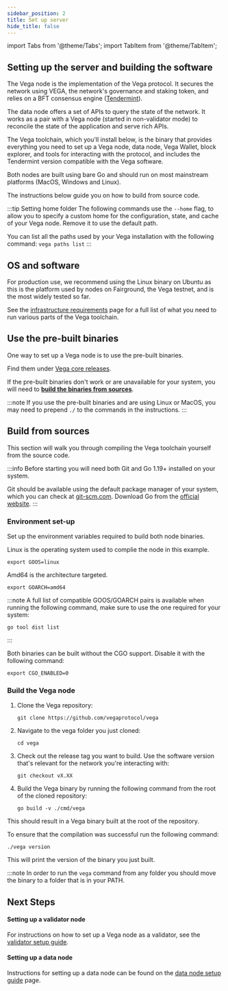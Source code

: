 ```yaml
---
sidebar_position: 2
title: Set up server
hide_title: false
---
```

import Tabs from '@theme/Tabs';
import TabItem from '@theme/TabItem';

## Setting up the server and building the software
The Vega node is the implementation of the Vega protocol. It secures the network using VEGA, the network's governance and staking token, and relies on a BFT consensus engine ([Tendermint](https://tendermint.com/)).

The data node offers a set of APIs to query the state of the network. It works as a pair with a Vega node (started in non-validator mode) to reconcile the state of the application and serve rich APIs.

The Vega toolchain, which you'll install below, is the binary that provides everything you need to set up a Vega node, data node, Vega Wallet, block explorer, and tools for interacting with the protocol, and includes the Tendermint version compatible with the Vega software.

Both nodes are built using bare Go and should run on most mainstream platforms (MacOS, Windows and Linux). 

The instructions below guide you on how to build from source code.

:::tip Setting home folder
The following commands use the `--home` flag, to allow you to specify a custom home for the configuration, state, and cache of your Vega node. Remove it to use the default path.

 You can list all the paths used by your Vega installation with the following command:
`vega paths list`
:::

## OS and software
For production use, we recommend using the Linux binary on Ubuntu as this is the platform used by nodes on Fairground, the Vega testnet, and is the most widely tested so far.

See the [infrastructure requirements](../requirements/infrastructure.md) page for a full list of what you need to run various parts of the Vega toolchain.

## Use the pre-built binaries
One way to set up a Vega node is to use the pre-built binaries. 

Find them under [Vega core releases](https://github.com/vegaprotocol/vega/releases).

If the pre-built binaries don't work or are unavailable for your system, you will need to [**build the binaries from sources**](#build-from-sources).

:::note If you use the pre-built binaries and are using Linux or MacOS, you may need to prepend `./` to the commands in the instructions.
:::

## Build from sources 
This section will walk you through compiling the Vega toolchain yourself from the source code.

:::info
Before starting you will need both Git and Go 1.19+ installed on your system. 

Git should be available using the default package manager of your system, which you can check at [git-scm.com](https://git-scm.com/). 
Download Go from the [official website](https://go.dev/dl/).
:::

### Environment set-up
Set up the environment variables required to build both node binaries.

Linux is the operating system used to complie the node in this example.

```Shell
export GOOS=linux 
```
Amd64 is the architecture targeted. 

```Shell
export GOARCH=amd64
```
:::note
A full list of compatible GOOS/GOARCH pairs is available when running the following command, make sure to use the one required for your system:
```
go tool dist list
```
:::

Both binaries can be built without the CGO support. Disable it with the following command:
```
export CGO_ENABLED=0
```

### Build the Vega node

1. Clone the Vega repository:

    ```Shell
    git clone https://github.com/vegaprotocol/vega
    ```

2. Navigate to the vega folder you just cloned:

    ```Shell
    cd vega
    ```

3. Check out the release tag you want to build. Use the software version that's relevant for the network you're interacting with:

    ```Shell
    git checkout vX.XX 
    ```

4. Build the Vega binary by running the following command from the root of the cloned repository:

    ```shell
    go build -v ./cmd/vega
    ```

This should result in a Vega binary built at the root of the repository.

To ensure that the compilation was successful run the following command:

```shell
./vega version
```

This will print the version of the binary you just built.

:::note In order to run the `vega` command from any folder you should move the binary to a folder that is in your PATH.

## Next Steps

#### Setting up a validator node
For instructions on how to set up a Vega node as a validator, see the [validator setup guide](setup-validator.md).

#### Setting up a data node
Instructions for setting up a data node can be found on the [data node setup guide](setup-datanode.md) page.
